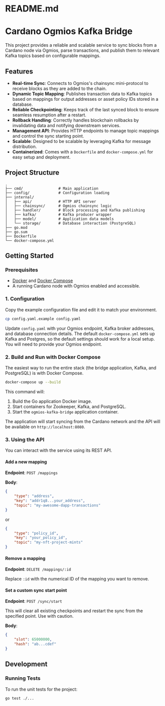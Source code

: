 # README.md

# Cardano Ogmios Kafka Bridge

This project provides a reliable and scalable service to sync blocks from a Cardano node via Ogmios, parse transactions, and publish them to relevant Kafka topics based on configurable mappings.

## Features

- **Real-time Sync**: Connects to Ogmios's chainsync mini-protocol to receive blocks as they are added to the chain.
- **Dynamic Topic Mapping**: Publishes transaction data to Kafka topics based on mappings for output addresses or asset policy IDs stored in a database.
- **Reliable Checkpointing**: Keeps track of the last synced block to ensure seamless resumption after a restart.
- **Rollback Handling**: Correctly handles blockchain rollbacks by invalidating data and notifying downstream services.
- **Management API**: Provides HTTP endpoints to manage topic mappings and control the sync starting point.
- **Scalable**: Designed to be scalable by leveraging Kafka for message distribution.
- **Containerized**: Comes with a `Dockerfile` and `docker-compose.yml` for easy setup and deployment.

## Project Structure

```
.
├── cmd/                # Main application
├── config/             # Configuration loading
├── internal/
│   ├── api/            # HTTP API server
│   ├── chainsync/      # Ogmios chainsync logic
│   ├── handler/        # Block processing and Kafka publishing
│   ├── kafka/          # Kafka producer wrapper
│   ├── model/          # Application data models
│   └── storage/        # Database interaction (PostgreSQL)
├── go.mod
├── go.sum
├── Dockerfile
└── docker-compose.yml
```

## Getting Started

### Prerequisites

- [Docker](https://www.docker.com/get-started) and [Docker Compose](https://docs.docker.com/compose/install/)
- A running Cardano node with Ogmios enabled and accessible.

### 1. Configuration

Copy the example configuration file and edit it to match your environment.

```bash
cp config.yaml.example config.yaml
```

Update `config.yaml` with your Ogmios endpoint, Kafka broker addresses, and database connection details. The default `docker-compose.yml` sets up Kafka and Postgres, so the default settings should work for a local setup. You will need to provide your Ogmios endpoint.

### 2. Build and Run with Docker Compose

The easiest way to run the entire stack (the bridge application, Kafka, and PostgreSQL) is with Docker Compose.

```bash
docker-compose up --build
```

This command will:
1. Build the Go application Docker image.
2. Start containers for Zookeeper, Kafka, and PostgreSQL.
3. Start the `ogmios-kafka-bridge` application container.

The application will start syncing from the Cardano network and the API will be available on `http://localhost:8080`.

### 3. Using the API

You can interact with the service using its REST API.

#### Add a new mapping

**Endpoint**: `POST /mappings`

**Body**:
```json
{
    "type": "address",
    "key": "addr1q8...your_address",
    "topic": "my-awesome-dapp-transactions"
}
```
or
```json
{
    "type": "policy_id",
    "key": "your_policy_id",
    "topic": "my-nft-project-mints"
}
```

#### Remove a mapping

**Endpoint**: `DELETE /mappings/:id`

Replace `:id` with the numerical ID of the mapping you want to remove.

#### Set a custom sync start point

**Endpoint**: `POST /sync/start`

This will clear all existing checkpoints and restart the sync from the specified point. Use with caution.

**Body**:
```json
{
    "slot": 65000000,
    "hash": "ab...cdef"
}
```

## Development

### Running Tests

To run the unit tests for the project:

```bash
go test ./...
